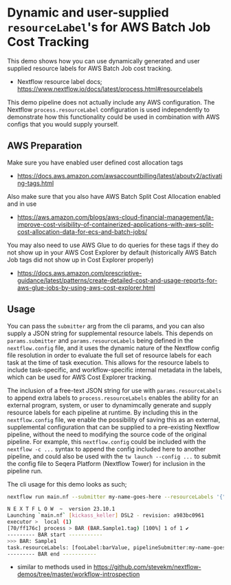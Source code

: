 # Dynamic and user-supplied `resourceLabel`'s for AWS Batch Job Cost Tracking

This demo shows how you can use dynamically generated and user supplied resource labels for AWS Batch Job cost tracking.

- Nextflow resource label docs; https://www.nextflow.io/docs/latest/process.html#resourcelabels

This demo pipeline does not actually include any AWS configuration. The Nextflow `process.resourceLabel` configuration is used independently to demonstrate how this functionality could be used in combination with AWS configs that you would supply yourself.

## AWS Preparation

Make sure you have enabled user defined cost allocation tags

- https://docs.aws.amazon.com/awsaccountbilling/latest/aboutv2/activating-tags.html

Also make sure that you also have AWS Batch Split Cost Allocation enabled and in use

- https://aws.amazon.com/blogs/aws-cloud-financial-management/la-improve-cost-visibility-of-containerized-applications-with-aws-split-cost-allocation-data-for-ecs-and-batch-jobs/

You may also need to use AWS Glue to do queries for these tags if they do not show up in your AWS Cost Explorer by default (historically AWS Batch Job tags did not show up in Cost Explorer properly)

- https://docs.aws.amazon.com/prescriptive-guidance/latest/patterns/create-detailed-cost-and-usage-reports-for-aws-glue-jobs-by-using-aws-cost-explorer.html

## Usage

You can pass the `submitter` arg from the cli params, and you can also supply a JSON string for supplemental resource labels. This depends on `params.submitter` and `params.resourceLabels` being defined in the `nextflow.config` file, and it uses the dynamic nature of the Nextflow config file resolution in order to evaluate the full set of resource labels for each task at the time of task execution. This allows for the resource labels to include task-specific, and workflow-specific internal metadata in the labels, which can be used for AWS Cost Explorer tracking.

The inclusion of a free-text JSON string for use with `params.resourceLabels` to append extra labels to `process.resourceLabels` enables the ability for an external program, system, or user to dynamimcally generate and supply resource labels for each pipeline at runtime. By including this in the `nextflow.config` file, we enable the possibility of saving this as an external, supplemental configuration that can be supplied to a pre-existing Nextflow pipeline, without the need to modifying the source code of the original pipeline. For example, this `nextflow.config` could be included with the `nextflow -c ...` syntax to append the config included here to another pipeline, and could also be used with the `tw launch --config ...` to submit the config file to Seqera Platform (Nextflow Tower) for inclusion in the pipeline run.

The cli usage for this demo looks as such;

```bash
nextflow run main.nf --submitter my-name-goes-here --resourceLabels '{"cliArg1":"foo", "cliArg2": "bar"}'

N E X T F L O W  ~  version 23.10.1
Launching `main.nf` [kickass_keller] DSL2 - revision: a983bc0961
executor >  local (1)
[70/ff176c] process > BAR (BAR.Sample1.tag) [100%] 1 of 1 ✔
--------- BAR start -----------
>>> BAR: Sample1
task.resourceLabels: [fooLabel:barValue, pipelineSubmitter:my-name-goes-here, pipelineProcess:BAR, pipelineTag:BAR.Sample1.tag, pipelineCPUs:1, pipelineUser:myrealusername, pipelineMemory:null, pipelineTaskAttempt:1, pipelineContainer:null, pipelineRunName:kickass_keller, pipelineSessionId:99ac7ea3-e3d0-493b-af16-86666ae7765b, pipelineResume:false, pipelineRevision:null, pipelineCommitId:null, pipelineRepository:null, pipelineName:resourceLabels-demo, cliArg1:foo, cliArg2:bar]
--------- BAR end -----------
```


- similar to methods used in https://github.com/stevekm/nextflow-demos/tree/master/workflow-introspection